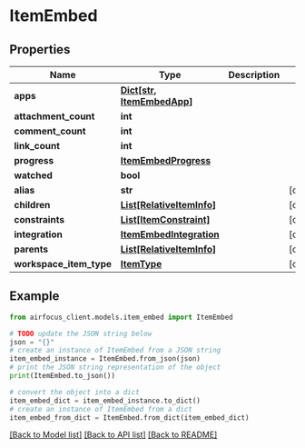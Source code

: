 # ItemEmbed


## Properties

Name | Type | Description | Notes
------------ | ------------- | ------------- | -------------
**apps** | [**Dict[str, ItemEmbedApp]**](ItemEmbedApp.md) |  | 
**attachment_count** | **int** |  | 
**comment_count** | **int** |  | 
**link_count** | **int** |  | 
**progress** | [**ItemEmbedProgress**](ItemEmbedProgress.md) |  | 
**watched** | **bool** |  | 
**alias** | **str** |  | [optional] 
**children** | [**List[RelativeItemInfo]**](RelativeItemInfo.md) |  | [optional] 
**constraints** | [**List[ItemConstraint]**](ItemConstraint.md) |  | [optional] 
**integration** | [**ItemEmbedIntegration**](ItemEmbedIntegration.md) |  | [optional] 
**parents** | [**List[RelativeItemInfo]**](RelativeItemInfo.md) |  | [optional] 
**workspace_item_type** | [**ItemType**](ItemType.md) |  | [optional] 

## Example

```python
from airfocus_client.models.item_embed import ItemEmbed

# TODO update the JSON string below
json = "{}"
# create an instance of ItemEmbed from a JSON string
item_embed_instance = ItemEmbed.from_json(json)
# print the JSON string representation of the object
print(ItemEmbed.to_json())

# convert the object into a dict
item_embed_dict = item_embed_instance.to_dict()
# create an instance of ItemEmbed from a dict
item_embed_from_dict = ItemEmbed.from_dict(item_embed_dict)
```
[[Back to Model list]](../README.md#documentation-for-models) [[Back to API list]](../README.md#documentation-for-api-endpoints) [[Back to README]](../README.md)


